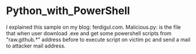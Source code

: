 # Python_with_PowerShell

I explained this sample on my blog: ferdigul.com.
Malicious.py: is the file that when user download .exe and get some powershell scripts from "raw.github.*" address before to execute script on victim pc and send a mail to attacker mail address.
